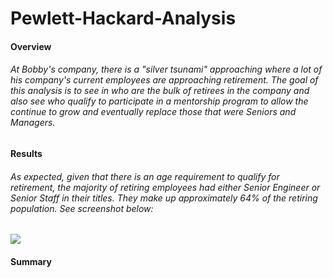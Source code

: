 # Pewlett-Hackard-Analysis


#### Overview

###### At Bobby's company, there is a "silver tsunami" approaching where a lot of his company's current employees are approaching retirement. The goal of this analysis is to see in who are the bulk of retirees in the company and also see who qualify to participate in a mentorship program to allow the continue to grow and eventually replace those that were Seniors and Managers.

#### Results

###### As expected, given that there is an age requirement to qualify for retirement, the majority of retiring employees had either Senior Engineer or Senior Staff in their titles. They make up approximately 64% of the retiring population. See screenshot below:

![](../main/Retiring_Population.png)

#### Summary

######
